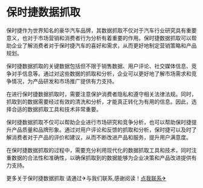 # 保时捷数据抓取

保时捷作为世界知名的豪华汽车品牌，其数据抓取不仅对于汽车行业研究具有重要意义，也对于市场营销和消费者行为分析有着重要的作用。保时捷数据抓取可以帮助企业了解消费者对于保时捷汽车的喜好和需求，从而更好地制定营销策略和产品规划。

保时捷数据抓取的关键数据包括但不限于销售数据、用户评论、社交媒体信息、竞争对手信息等。通过对这些数据的抓取和分析，企业可以更好地了解市场需求和竞争情况，为产品研发和市场推广提供有力支持。

在进行保时捷数据抓取时，需要注意保护消费者隐私和遵守相关法律法规。同时，抓取到的数据需要经过有效的清洗和分析，才能真正转化为有用的信息。因此，选择合适的数据抓取工具和技术非常重要。

保时捷数据抓取不仅可以帮助企业进行市场研究和竞争分析，也可以帮助保时捷提升产品质量和品牌形象。通过对用户评论和反馈的抓取和分析，保时捷可以及时了解消费者对于产品的评价和建议，从而不断改进产品和服务，提升用户满意度。

在保时捷数据抓取的过程中，需要充分利用现代化的数据抓取工具和技术，同时注重数据的合法性和准确性，以确保抓取到的数据能够为企业决策和产品改进提供有力支持。

更多关于保时捷数据抓取 请通过✈与我们联系,感谢阅读！[点我联系✈](https://app.G208.com)
